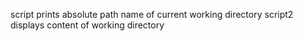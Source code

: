 script prints absolute path name of current working directory
script2 displays content of working directory
